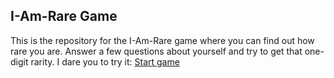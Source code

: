 ## I-Am-Rare Game
This is the repository for the I-Am-Rare game where you can find out how rare you are.
Answer a few questions about yourself and try to get that one-digit rarity. I dare you to try it:
[Start game](https://namli1.github.io/i-am-rare)